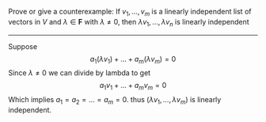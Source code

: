 Prove or give a counterexample: If $v_1, \dots, v_m$ is a linearly independent list of vectors in $V$ and $\lambda \in \mathbf F$ with $\lambda \ne 0$, then $\lambda v_1,\dots,\lambda v_n$ is linearly independent

---

Suppose
$$
a_1(\lambda v_1) + \dots + a_m(\lambda v_m) = 0
$$
Since $\lambda \ne 0$ we can divide by lambda to get
$$
a_1v_1 + \dots + a_mv_m = 0
$$
Which implies $a_1 = a_2 = \dots = a_m = 0$. thus $(\lambda v_1, \dots, \lambda v_m)$ is linearly independent.